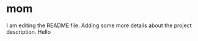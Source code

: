 # mom


I am editing the README file. Adding some more details about the project description.
Hello
